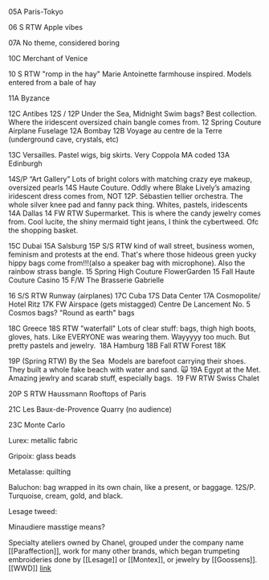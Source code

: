 
05A Paris-Tokyo

06 S RTW Apple vibes

07A No theme, considered boring


10C Merchant of Venice

10 S RTW "romp in the hay" Marie Antoinette farmhouse inspired. Models entered from a bale of hay

11A Byzance

  

12C Antibes
12S / 12P Under the Sea, Midnight Swim bags? Best collection. Where the iridescent oversized chain bangle comes from.
12 Spring Couture Airplane Fuselage
12A Bombay
12B Voyage au centre de la Terre (underground cave, crystals, etc)

  

13C Versailles. Pastel wigs, big skirts. Very Coppola MA coded
13A Edinburgh

  

14S/P “Art Gallery” Lots of bright colors with matching crazy eye makeup, oversized pearls
14S Haute Couture. Oddly where Blake Lively’s amazing iridescent dress comes from, NOT 12P. Sébastien tellier orchestra. The whole silver knee pad and fanny pack thing. Whites, pastels, iridescents
14A Dallas
14 FW RTW Supermarket. This is where the candy jewelry comes from. Cool lucite, the shiny mermaid tight jeans, I think the cybertweed. Ofc the shopping basket.

  

15C Dubai
15A Salsburg
15P S/S RTW kind of wall street, business women, feminism and protests at the end. That's where those hideous green yucky hippy bags come from!!!(also a speaker bag with microphone). Also the rainbow strass bangle.
15 Spring High Couture FlowerGarden
15 Fall Haute Couture Casino
15 F/W The Brasserie Gabrielle

  

16 S/S RTW Runway (airplanes)
17C Cuba
17S Data Center
17A Cosmopolite/ Hotel Ritz
17K FW Airspace (gets mistagged) Centre De Lancement No. 5
Cosmos bags? "Round as earth" bags

  

18C Greece
18S RTW "waterfall" Lots of clear stuff: bags, thigh high boots, gloves, hats. Like EVERYONE was wearing them. Wayyyyy too much. But pretty pastels and jewelry. 
18A Hamburg
18B Fall RTW Forest
18K

  

19P (Spring RTW) By the Sea 
Models are barefoot carrying their shoes. They built a whole fake beach with water and sand. 🙀
19A Egypt at the Met. Amazing jewlry and scarab stuff, especially bags. 
19 FW RTW Swiss Chalet

20P S RTW Haussmann Rooftops of Paris

21C Les Baux-de-Provence Quarry (no audience)

23C Monte Carlo

  

Lurex: metallic fabric

Gripoix: glass beads

Metalasse: quilting

Baluchon: bag wrapped in its own chain, like a present, or baggage. 12S/P. Turquoise, cream, gold, and black.

Lesage tweed: 

Minaudiere
masstige means?

Specialty ateliers owned by Chanel, grouped under the company name [[Paraffection]], work for many other brands, which began trumpeting embroideries done by [[Lesage]] or [[Montex]], or jewelry by [[Goossens]]. [[WWD]] [link](https://wwd.com/feature/karl-onomics-lavish-spending-brilliant-storytelling-1203052994/)